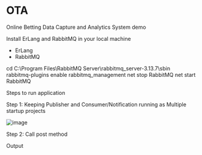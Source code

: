 # OTA
Online Betting Data Capture and Analytics System demo

Install ErLang and RabbitMQ in your local machine

- ErLang
- RabbitMQ

cd C:\Program Files\RabbitMQ Server\rabbitmq_server-3.13.7\sbin
rabbitmq-plugins enable rabbitmq_management
net stop RabbitMQ
net start RabbitMQ

Steps to run application

Step 1:
Keeping Publisher and Consumer/Notification running as Multiple startup projects

![image](https://github.com/user-attachments/assets/7610bfc8-1176-4393-84a2-7e5e5be4f46d)

Step 2: Call post method

Output



